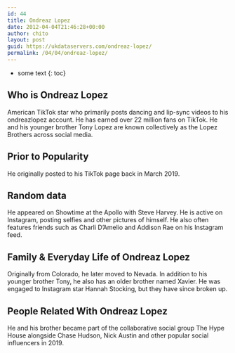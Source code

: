 ```yaml
---
id: 44
title: Ondreaz Lopez
date: 2012-04-04T21:46:28+00:00
author: chito
layout: post
guid: https://ukdataservers.com/ondreaz-lopez/
permalink: /04/04/ondreaz-lopez/
---
```


* some text
{: toc}


## Who is  Ondreaz Lopez
                  
                  
                  
American TikTok star who primarily posts dancing and lip-sync videos to his ondreazlopez account. He has earned over 22 million fans on TikTok. He and his younger brother Tony Lopez are known collectively as the Lopez Brothers across social media. 
                  
                
                
                
## Prior to Popularity 
                  
                  
                  
He originally posted to his TikTok page back in March 2019. 
                  
                
                
                
## Random data 
                  
                  
                  
He appeared on Showtime at the Apollo with Steve Harvey. He is active on Instagram, posting selfies and other pictures of himself. He also often features friends such as Charli D&#8217;Amelio and Addison Rae on his Instagram feed. 
                  
                
                
                
## Family & Everyday Life of Ondreaz Lopez
                  
                  
                  
Originally from Colorado, he later moved to Nevada. In addition to his younger brother Tony, he also has an older brother named Xavier. He was engaged to Instagram star Hannah Stocking, but they have since broken up.
                  
                
                
                
## People Related With  Ondreaz Lopez
                  
                  
                  
He and his brother became part of the collaborative social group The Hype House alongside Chase Hudson, Nick Austin and other popular social influencers in 2019. 
                  
                
              
            
          
          
          
    
    
  
